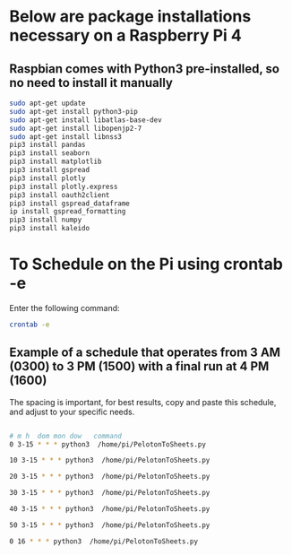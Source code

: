 # Below are package installations necessary on a Raspberry Pi 4
## Raspbian comes with Python3 pre-installed, so no need to install it manually

```bash
sudo apt-get update
sudo apt-get install python3-pip
sudo apt-get install libatlas-base-dev
sudo apt-get install libopenjp2-7
sudo apt-get install libnss3
pip3 install pandas
pip3 install seaborn
pip3 install matplotlib
pip3 install gspread
pip3 install plotly
pip3 install plotly.express
pip3 install oauth2client
pip3 install gspread_dataframe
ip install gspread_formatting
pip3 install numpy
pip3 install kaleido
```
# To Schedule on the Pi using crontab -e

Enter the following command: 

```bash
crontab -e
```
## Example of a schedule that operates from 3 AM (0300) to 3 PM (1500) with a final run at 4 PM (1600)

The spacing is important, for best results, copy and paste this schedule, and adjust to your specific needs.

```bash

# m h  dom mon dow   command
0 3-15 * * * python3  /home/pi/PelotonToSheets.py

10 3-15 * * * python3  /home/pi/PelotonToSheets.py

20 3-15 * * * python3  /home/pi/PelotonToSheets.py

30 3-15 * * * python3  /home/pi/PelotonToSheets.py

40 3-15 * * * python3  /home/pi/PelotonToSheets.py

50 3-15 * * * python3  /home/pi/PelotonToSheets.py

0 16 * * * python3  /home/pi/PelotonToSheets.py

```
